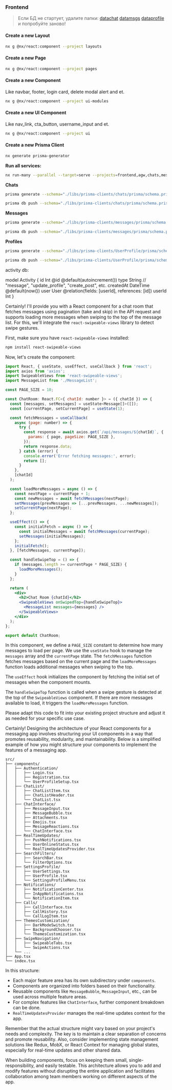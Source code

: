 ### Frontend

> Если БД не стартует, удалите папки:
[datachat](datachat)
[datamsgs](datamsgs)
[dataprofile](dataprofile)
и попробуйте заново!

#### Create a new Layout
```bash
nx g @nx/react:component --project layouts
```
#### Create a new Page
```bash
nx g @nx/react:component --project pages
```
#### Create a new Component
Like navbar, footer, login card, delete modal alert and et.
```bash
nx g @nx/react:component --project ui-modules
```
#### Create a new UI Component
Like nav_link, cta_button, username_input and et.
```bash
nx g @nx/react:component --project ui
```

#### Create a new Prisma Client
```bash
nx generate prisma-generator
```

**Run all services:**

```bash
nx run-many --parallel --target=serve --projects=frontend,agw,chats,messages
```

**Chats**

```bash
prisma generate --schema="./libs/prisma-clients/chats/prisma/schema.prisma"
```

```bash
prisma db push --schema="./libs/prisma-clients/chats/prisma/schema.prisma"
```

**Messages**

```bash
prisma generate --schema="./libs/prisma-clients/messages/prisma/schema.prisma"
```

```bash
prisma db push --schema="./libs/prisma-clients/messages/prisma/schema.prisma"
```

**Profiles**

```bash
prisma generate --schema="./libs/prisma-clients/UserProfile/prisma/schema.prisma"
```

```bash
prisma db push --schema="./libs/prisma-clients/UserProfile/prisma/schema.prisma"
```




activity db:

model Activity {
id          Int        @id @default(autoincrement())
type        String     // "message", "update_profile", "create_post", etc.
createdAt   DateTime   @default(now())
user        User       @relation(fields: [userId], references: [id])
userId      Int
}



Certainly! I'll provide you with a React component for a chat room that fetches messages using pagination (take and skip) in the API request and supports loading more messages when swiping to the top of the message list. For this, we'll integrate the `react-swipeable-views` library to detect swipe gestures.

First, make sure you have `react-swipeable-views` installed:

```bash
npm install react-swipeable-views
```

Now, let's create the component:

```jsx
import React, { useState, useEffect, useCallback } from 'react';
import axios from 'axios';
import SwipeableViews from 'react-swipeable-views';
import MessageList from './MessageList';

const PAGE_SIZE = 10;

const ChatRoom: React.FC<{ chatId: number }> = ({ chatId }) => {
  const [messages, setMessages] = useState<Message[]>([]);
  const [currentPage, setCurrentPage] = useState(1);

  const fetchMessages = useCallback(
    async (page: number) => {
      try {
        const response = await axios.get(`/api/messages/${chatId}`, {
          params: { page, pageSize: PAGE_SIZE },
        });
        return response.data;
      } catch (error) {
        console.error('Error fetching messages:', error);
        return [];
      }
    },
    [chatId]
  );

  const loadMoreMessages = async () => {
    const nextPage = currentPage + 1;
    const newMessages = await fetchMessages(nextPage);
    setMessages(prevMessages => [...prevMessages, ...newMessages]);
    setCurrentPage(nextPage);
  };

  useEffect(() => {
    const initialFetch = async () => {
      const initialMessages = await fetchMessages(currentPage);
      setMessages(initialMessages);
    };
    initialFetch();
  }, [fetchMessages, currentPage]);

  const handleSwipeTop = () => {
    if (messages.length >= currentPage * PAGE_SIZE) {
      loadMoreMessages();
    }
  };

  return (
    <div>
      <h2>Chat Room {chatId}</h2>
      <SwipeableViews onSwipedTop={handleSwipeTop}>
        <MessageList messages={messages} />
      </SwipeableViews>
    </div>
  );
};

export default ChatRoom;
```

In this component, we define a `PAGE_SIZE` constant to determine how many messages to load per page. We use the `useState` hook to manage the `messages` array and the `currentPage` state. The `fetchMessages` function fetches messages based on the current page and the `loadMoreMessages` function loads additional messages when swiping to the top.

The `useEffect` hook initializes the component by fetching the initial set of messages when the component mounts.

The `handleSwipeTop` function is called when a swipe gesture is detected at the top of the `SwipeableViews` component. If there are more messages available to load, it triggers the `loadMoreMessages` function.

Please adapt this code to fit into your existing project structure and adjust it as needed for your specific use case.

Certainly! Designing the architecture of your React components for a messaging app involves structuring your UI components in a way that promotes reusability, modularity, and maintainability. Below is a simplified example of how you might structure your components to implement the features of a messaging app.

```plaintext
src/
├── components/
│   ├── Authentication/
│   │   ├── Login.tsx
│   │   ├── Registration.tsx
│   │   └── UserProfileSetup.tsx
│   ├── ChatList/
│   │   ├── ChatListItem.tsx
│   │   ├── ChatListHeader.tsx
│   │   └── ChatList.tsx
│   ├── ChatInterface/
│   │   ├── MessageInput.tsx
│   │   ├── MessageBubble.tsx
│   │   ├── Attachments.tsx
│   │   ├── Emojis.tsx
│   │   ├── MessageReactions.tsx
│   │   └── ChatInterface.tsx
│   ├── RealTimeUpdates/
│   │   ├── PushNotifications.tsx
│   │   ├── UserOnlineStatus.tsx
│   │   └── RealTimeUpdatesProvider.tsx
│   ├── SearchFilters/
│   │   ├── SearchBar.tsx
│   │   └── FilterOptions.tsx
│   ├── SettingsProfile/
│   │   ├── UserSettings.tsx
│   │   ├── UserProfile.tsx
│   │   └── SettingsProfileMenu.tsx
│   ├── Notifications/
│   │   ├── NotificationCenter.tsx
│   │   ├── InAppNotifications.tsx
│   │   └── NotificationItem.tsx
│   ├── Calls/
│   │   ├── CallInterface.tsx
│   │   ├── CallHistory.tsx
│   │   └── CallLogItem.tsx
│   ├── ThemesCustomization/
│   │   ├── DarkModeSwitch.tsx
│   │   ├── BackgroundChooser.tsx
│   │   └── ThemesCustomization.tsx
│   ├── SwipeNavigation/
│   │   ├── SwipeableTabs.tsx
│   │   └── SwipeActions.tsx
│   └── ...
├── App.tsx
└── index.tsx
```

In this structure:

- Each major feature area has its own subdirectory under `components`.
- Components are organized into folders based on their functionality.
- Reusable components like `MessageBubble`, `MessageInput`, etc., can be used across multiple feature areas.
- For complex features like `ChatInterface`, further component breakdown can be done.
- `RealTimeUpdatesProvider` manages the real-time updates context for the app.

Remember that the actual structure might vary based on your project's needs and complexity. The key is to maintain a clear separation of concerns and promote reusability. Also, consider implementing state management solutions like Redux, MobX, or React Context for managing global states, especially for real-time updates and other shared data.

When building components, focus on keeping them small, single-responsibility, and easily testable. This architecture allows you to add and modify features without disrupting the entire application and facilitates collaboration among team members working on different aspects of the app.

